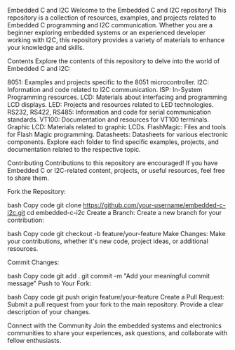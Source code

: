 Embedded C and I2C
Welcome to the Embedded C and I2C repository! This repository is a collection of resources, examples, and projects related to Embedded C programming and I2C communication. Whether you are a beginner exploring embedded systems or an experienced developer working with I2C, this repository provides a variety of materials to enhance your knowledge and skills.

Contents
Explore the contents of this repository to delve into the world of Embedded C and I2C:

8051: Examples and projects specific to the 8051 microcontroller.
I2C: Information and code related to I2C communication.
ISP: In-System Programming resources.
LCD: Materials about interfacing and programming LCD displays.
LED: Projects and resources related to LED technologies.
RS232, RS422, RS485: Information and code for serial communication standards.
VT100: Documentation and resources for VT100 terminals.
Graphic LCD: Materials related to graphic LCDs.
FlashMagic: Files and tools for Flash Magic programming.
Datasheets: Datasheets for various electronic components.
Explore each folder to find specific examples, projects, and documentation related to the respective topic.

Contributing
Contributions to this repository are encouraged! If you have Embedded C or I2C-related content, projects, or useful resources, feel free to share them.

Fork the Repository:

bash
Copy code
git clone https://github.com/your-username/embedded-c-i2c.git
cd embedded-c-i2c
Create a Branch:
Create a new branch for your contribution:

bash
Copy code
git checkout -b feature/your-feature
Make Changes:
Make your contributions, whether it's new code, project ideas, or additional resources.

Commit Changes:

bash
Copy code
git add .
git commit -m "Add your meaningful commit message"
Push to Your Fork:

bash
Copy code
git push origin feature/your-feature
Create a Pull Request:
Submit a pull request from your fork to the main repository. Provide a clear description of your changes.

Connect with the Community
Join the embedded systems and electronics communities to share your experiences, ask questions, and collaborate with fellow enthusiasts.
